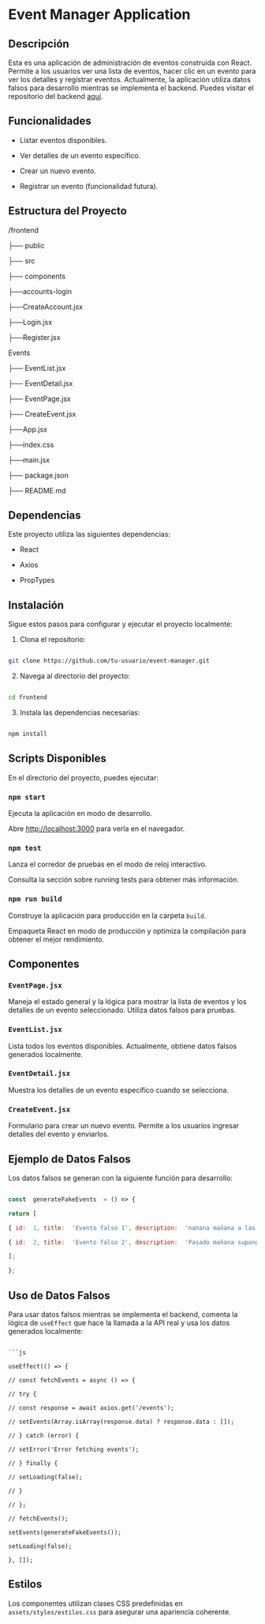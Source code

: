 
# Event Manager Application

  

## Descripción

Esta es una aplicación de administración de eventos construida con React. Permite a los usuarios ver una lista de eventos, hacer clic en un evento para ver los detalles y registrar eventos. Actualmente, la aplicación utiliza datos falsos para desarrollo mientras se implementa el backend. Puedes visitar el repositorio del backend [aquí](https://github.com/SonicWD/Web-FronEnd-My-event-management-platform).

  

## Funcionalidades

- Listar eventos disponibles.

- Ver detalles de un evento específico.

- Crear un nuevo evento.

- Registrar un evento (funcionalidad futura).

  

## Estructura del Proyecto

  

/frontend

├── public

├── src

├── components

├──accounts-login

├──CreateAccount.jsx

├──Login.jsx

├──Register.jsx

Events

├── EventList.jsx

├── EventDetail.jsx

├── EventPage.jsx

├── CreateEvent.jsx

├──App.jsx

├──index.css

├──main.jsx

├── package.json

├── README.md

## Dependencias

Este proyecto utiliza las siguientes dependencias:

- React

- Axios

- PropTypes

  

## Instalación

Sigue estos pasos para configurar y ejecutar el proyecto localmente:

  

1. Clona el repositorio:

```sh

git clone https://github.com/tu-usuario/event-manager.git

```

  

2. Navega al directorio del proyecto:

```sh

cd frontend

```

  

3. Instala las dependencias necesarias:

```sh

npm install

```

  

## Scripts Disponibles

En el directorio del proyecto, puedes ejecutar:

  

### `npm start`

Ejecuta la aplicación en modo de desarrollo.

Abre [http://localhost:3000](http://localhost:3000) para verla en el navegador.

  

### `npm test`

Lanza el corredor de pruebas en el modo de reloj interactivo.

Consulta la sección sobre running tests para obtener más información.

  

### `npm run build`

Construye la aplicación para producción en la carpeta `build`.

Empaqueta React en modo de producción y optimiza la compilación para obtener el mejor rendimiento.

  

## Componentes

  

### `EventPage.jsx`

Maneja el estado general y la lógica para mostrar la lista de eventos y los detalles de un evento seleccionado. Utiliza datos falsos para pruebas.

  

### `EventList.jsx`

Lista todos los eventos disponibles. Actualmente, obtiene datos falsos generados localmente.

  

### `EventDetail.jsx`

Muestra los detalles de un evento específico cuando se selecciona.

  

### `CreateEvent.jsx`

Formulario para crear un nuevo evento. Permite a los usuarios ingresar detalles del evento y enviarlos.

  

## Ejemplo de Datos Falsos

Los datos falsos se generan con la siguiente función para desarrollo:

  

```js

const  generateFakeEvents  = () => {

return [

{ id:  1, title:  'Evento falso 1', description:  'nanana mañana a las 8', date:  new  Date().toISOString(), location:  'Auditorio Principal', image:  'https://via.placeholder.com/150' },

{ id:  2, title:  'Evento falso 2', description:  'Pasado mañana supongo reunion con RH por chiste de la capa 8 a clientes xd', date:  new  Date().toISOString(), location:  'Sala de Juntas', image:  'https://via.placeholder.com/150' },

];

};
```
  

## Uso  de  Datos  Falsos

Para  usar  datos  falsos  mientras  se  implementa  el  backend, comenta  la  lógica  de  `useEffect`  que  hace  la  llamada  a  la API real  y  usa  los  datos  generados localmente:

```  

```js

useEffect(() => {

// const fetchEvents = async () => {

// try {

// const response = await axios.get('/events');

// setEvents(Array.isArray(response.data) ? response.data : []);

// } catch (error) {

// setError('Error fetching events');

// } finally {

// setLoading(false);

// }

// };

// fetchEvents();

setEvents(generateFakeEvents());

setLoading(false);

}, []);
```
  

## Estilos

Los componentes utilizan clases CSS predefinidas en `assets/styles/estilos.css` para asegurar una apariencia coherente.
